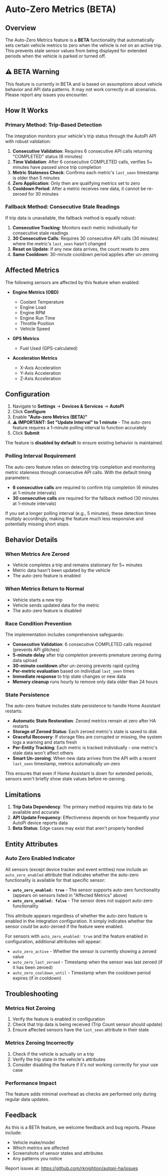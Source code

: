 # Auto-Zero Metrics (BETA)

## Overview

The Auto-Zero Metrics feature is a **BETA** functionality that automatically sets certain vehicle metrics to zero when the vehicle is not on an active trip. This prevents stale sensor values from being displayed for extended periods when the vehicle is parked or turned off.

## ⚠️ BETA Warning

This feature is currently in BETA and is based on assumptions about vehicle behavior and API data patterns. It may not work correctly in all scenarios. Please report any issues you encounter.

## How It Works

### Primary Method: Trip-Based Detection

The integration monitors your vehicle's trip status through the AutoPi API with robust validation:

1. **Consecutive Validation**: Requires 6 consecutive API calls returning "COMPLETED" status (6 minutes)
2. **Time Validation**: After 6 consecutive COMPLETED calls, verifies 5+ minutes have passed since trip completion
3. **Metric Staleness Check**: Confirms each metric's `last_seen` timestamp is older than 5 minutes
4. **Zero Application**: Only then are qualifying metrics set to zero
5. **Cooldown Period**: After a metric receives new data, it cannot be re-zeroed for 30 minutes

### Fallback Method: Consecutive Stale Readings

If trip data is unavailable, the fallback method is equally robust:

1. **Consecutive Tracking**: Monitors each metric individually for consecutive stale readings
2. **30 Consecutive Calls**: Requires 30 consecutive API calls (30 minutes) where the metric's `last_seen` hasn't changed
3. **Reset on Update**: If any new data arrives, the count resets to zero
4. **Same Cooldown**: 30-minute cooldown period applies after un-zeroing

## Affected Metrics

The following sensors are affected by this feature when enabled:

- **Engine Metrics (OBD)**
  - Coolant Temperature
  - Engine Load
  - Engine RPM
  - Engine Run Time
  - Throttle Position
  - Vehicle Speed

- **GPS Metrics**
  - Fuel Used (GPS-calculated)

- **Acceleration Metrics**
  - X-Axis Acceleration
  - Y-Axis Acceleration
  - Z-Axis Acceleration

## Configuration

1. Navigate to **Settings** → **Devices & Services** → **AutoPi**
2. Click **Configure**
3. Enable **"Auto-zero Metrics (BETA)"**
4. **⚠️ IMPORTANT: Set "Update Interval" to 1 minute** - The auto-zero feature requires a 1-minute polling interval to function accurately
5. Click **Submit**

The feature is **disabled by default** to ensure existing behavior is maintained.

### Polling Interval Requirement

The auto-zero feature relies on detecting trip completion and monitoring metric staleness through consecutive API calls. With the default timing parameters:
- **6 consecutive calls** are required to confirm trip completion (6 minutes at 1-minute intervals)
- **30 consecutive calls** are required for the fallback method (30 minutes at 1-minute intervals)

If you set a longer polling interval (e.g., 5 minutes), these detection times multiply accordingly, making the feature much less responsive and potentially missing short stops.

## Behavior Details

### When Metrics Are Zeroed

- Vehicle completes a trip and remains stationary for 5+ minutes
- Metric data hasn't been updated by the vehicle
- The auto-zero feature is enabled

### When Metrics Return to Normal

- Vehicle starts a new trip
- Vehicle sends updated data for the metric
- The auto-zero feature is disabled

### Race Condition Prevention

The implementation includes comprehensive safeguards:

- **Consecutive Validation**: 6 consecutive COMPLETED calls required (prevents API glitches)
- **5-minute delay** after trip completion prevents premature zeroing during data upload
- **30-minute cooldown** after un-zeroing prevents rapid cycling
- **Per-metric evaluation** based on individual `last_seen` times
- **Immediate response** to trip state changes or new data
- **Memory cleanup** runs hourly to remove only data older than 24 hours

### State Persistence

The auto-zero feature includes state persistence to handle Home Assistant restarts:

- **Automatic State Restoration**: Zeroed metrics remain at zero after HA restarts
- **Storage of Zeroed Status**: Each zeroed metric's state is saved to disk
- **Graceful Recovery**: If storage files are corrupted or missing, the system logs a warning and starts fresh
- **Per-Entity Tracking**: Each metric is tracked individually - one metric's stale data won't affect others
- **Smart Un-zeroing**: When new data arrives from the API with a recent `last_seen` timestamp, metrics automatically un-zero

This ensures that even if Home Assistant is down for extended periods, sensors won't briefly show stale values before re-zeroing.

## Limitations

1. **Trip Data Dependency**: The primary method requires trip data to be available and accurate
2. **API Update Frequency**: Effectiveness depends on how frequently your AutoPi device reports data
3. **Beta Status**: Edge cases may exist that aren't properly handled

## Entity Attributes

### Auto Zero Enabled Indicator

All sensors (except device tracker and event entities) now include an `auto_zero_enabled` attribute that indicates whether the auto-zero functionality is available for that specific sensor:

- **`auto_zero_enabled: true`** - The sensor supports auto-zero functionality (appears on sensors listed in "Affected Metrics" above)
- **`auto_zero_enabled: false`** - The sensor does not support auto-zero functionality

This attribute appears regardless of whether the auto-zero feature is enabled in the integration configuration. It simply indicates whether the sensor *could* be auto-zeroed if the feature were enabled.

For sensors with `auto_zero_enabled: true` and the feature enabled in configuration, additional attributes will appear:
- `auto_zero_active` - Whether the sensor is currently showing a zeroed value
- `auto_zero_last_zeroed` - Timestamp when the sensor was last zeroed (if it has been zeroed)
- `auto_zero_cooldown_until` - Timestamp when the cooldown period expires (if in cooldown)

## Troubleshooting

### Metrics Not Zeroing

1. Verify the feature is enabled in configuration
2. Check that trip data is being received (Trip Count sensor should update)
3. Ensure affected sensors have the `last_seen` attribute in their state

### Metrics Zeroing Incorrectly

1. Check if the vehicle is actually on a trip
2. Verify the trip state in the vehicle's attributes
3. Consider disabling the feature if it's not working correctly for your use case

### Performance Impact

The feature adds minimal overhead as checks are performed only during regular data updates.

## Feedback

As this is a BETA feature, we welcome feedback and bug reports. Please include:

- Vehicle make/model
- Which metrics are affected
- Screenshots of sensor states and attributes
- Any patterns you notice

Report issues at: https://github.com/rknightion/autopi-ha/issues